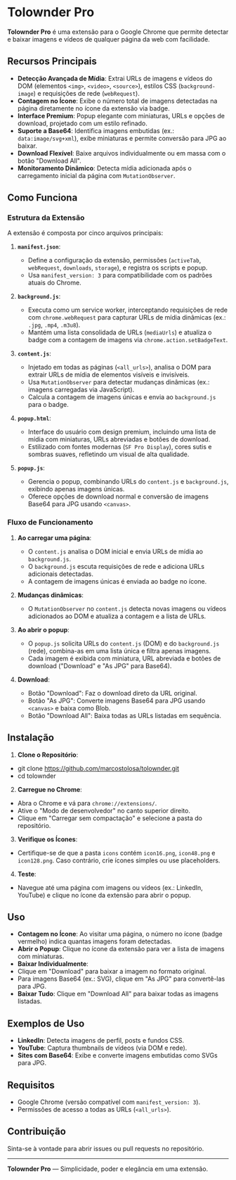 # Tolownder Pro

**Tolownder Pro** é uma extensão para o Google Chrome que permite detectar e baixar imagens e vídeos de qualquer página da web com facilidade. 

## Recursos Principais

- **Detecção Avançada de Mídia**: Extrai URLs de imagens e vídeos do DOM (elementos `<img>`, `<video>`, `<source>`), estilos CSS (`background-image`) e requisições de rede (`webRequest`).
- **Contagem no Ícone**: Exibe o número total de imagens detectadas na página diretamente no ícone da extensão via badge.
- **Interface Premium**: Popup elegante com miniaturas, URLs e opções de download, projetado com um estilo refinado.
- **Suporte a Base64**: Identifica imagens embutidas (ex.: `data:image/svg+xml`), exibe miniaturas e permite conversão para JPG ao baixar.
- **Download Flexível**: Baixe arquivos individualmente ou em massa com o botão "Download All".
- **Monitoramento Dinâmico**: Detecta mídia adicionada após o carregamento inicial da página com `MutationObserver`.

## Como Funciona

### Estrutura da Extensão
A extensão é composta por cinco arquivos principais:

1. **`manifest.json`**:
   - Define a configuração da extensão, permissões (`activeTab`, `webRequest`, `downloads`, `storage`), e registra os scripts e popup.
   - Usa `manifest_version: 3` para compatibilidade com os padrões atuais do Chrome.

2. **`background.js`**:
   - Executa como um service worker, interceptando requisições de rede com `chrome.webRequest` para capturar URLs de mídia dinâmicas (ex.: `.jpg`, `.mp4`, `.m3u8`).
   - Mantém uma lista consolidada de URLs (`mediaUrls`) e atualiza o badge com a contagem de imagens via `chrome.action.setBadgeText`.

3. **`content.js`**:
   - Injetado em todas as páginas (`<all_urls>`), analisa o DOM para extrair URLs de mídia de elementos visíveis e invisíveis.
   - Usa `MutationObserver` para detectar mudanças dinâmicas (ex.: imagens carregadas via JavaScript).
   - Calcula a contagem de imagens únicas e envia ao `background.js` para o badge.

4. **`popup.html`**:
   - Interface do usuário com design premium, incluindo uma lista de mídia com miniaturas, URLs abreviadas e botões de download.
   - Estilizado com fontes modernas (`SF Pro Display`), cores sutis e sombras suaves, refletindo um visual de alta qualidade.

5. **`popup.js`**:
   - Gerencia o popup, combinando URLs do `content.js` e `background.js`, exibindo apenas imagens únicas.
   - Oferece opções de download normal e conversão de imagens Base64 para JPG usando `<canvas>`.

### Fluxo de Funcionamento
1. **Ao carregar uma página**:
   - O `content.js` analisa o DOM inicial e envia URLs de mídia ao `background.js`.
   - O `background.js` escuta requisições de rede e adiciona URLs adicionais detectadas.
   - A contagem de imagens únicas é enviada ao badge no ícone.

2. **Mudanças dinâmicas**:
   - O `MutationObserver` no `content.js` detecta novas imagens ou vídeos adicionados ao DOM e atualiza a contagem e a lista de URLs.

3. **Ao abrir o popup**:
   - O `popup.js` solicita URLs do `content.js` (DOM) e do `background.js` (rede), combina-as em uma lista única e filtra apenas imagens.
   - Cada imagem é exibida com miniatura, URL abreviada e botões de download ("Download" e "As JPG" para Base64).

4. **Download**:
   - Botão "Download": Faz o download direto da URL original.
   - Botão "As JPG": Converte imagens Base64 para JPG usando `<canvas>` e baixa como Blob.
   - Botão "Download All": Baixa todas as URLs listadas em sequência.

## Instalação

1. **Clone o Repositório**:
- git clone https://github.com/marcostolosa/tolownder.git
- cd tolownder

2. **Carregue no Chrome**:
- Abra o Chrome e vá para `chrome://extensions/`.
- Ative o "Modo de desenvolvedor" no canto superior direito.
- Clique em "Carregar sem compactação" e selecione a pasta do repositório.

3. **Verifique os Ícones**:
- Certifique-se de que a pasta `icons` contém `icon16.png`, `icon48.png` e `icon128.png`. Caso contrário, crie ícones simples ou use placeholders.

4. **Teste**:
- Navegue até uma página com imagens ou vídeos (ex.: LinkedIn, YouTube) e clique no ícone da extensão para abrir o popup.

## Uso

- **Contagem no Ícone**: Ao visitar uma página, o número no ícone (badge vermelho) indica quantas imagens foram detectadas.
- **Abrir o Popup**: Clique no ícone da extensão para ver a lista de imagens com miniaturas.
- **Baixar Individualmente**:
- Clique em "Download" para baixar a imagem no formato original.
- Para imagens Base64 (ex.: SVG), clique em "As JPG" para convertê-las para JPG.
- **Baixar Tudo**: Clique em "Download All" para baixar todas as imagens listadas.

## Exemplos de Uso
- **LinkedIn**: Detecta imagens de perfil, posts e fundos CSS.
- **YouTube**: Captura thumbnails de vídeos (via DOM e rede).
- **Sites com Base64**: Exibe e converte imagens embutidas como SVGs para JPG.

## Requisitos
- Google Chrome (versão compatível com `manifest_version: 3`).
- Permissões de acesso a todas as URLs (`<all_urls>`).

## Contribuição
Sinta-se à vontade para abrir issues ou pull requests no repositório. 

---

**Tolownder Pro** — Simplicidade, poder e elegância em uma extensão.